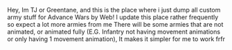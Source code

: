 Hey, Im TJ or Greentane, and this is the place where i just dump all custom army stuff for Advance Wars by Web! I update this place rather frequently so expect a lot more armies from me
There will be some armies that are not animated, or animated fully (E.G. Infantry not having movement animations or only having 1 movement animation), It makes it simpler for me to work frfr

